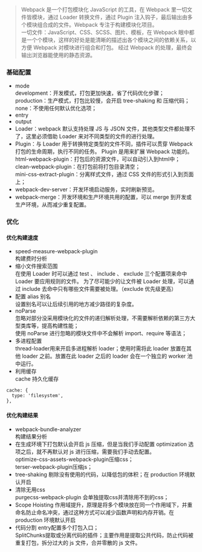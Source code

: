 > Webpack 是一个打包模块化 JavaScript 的工具，在 Webpack 里一切文件皆模块，通过 Loader 转换文件，通过 Plugin 注入钩子，最后输出由多个模块组合成的文件。Webpack 专注于构建模块化项目。  
一切文件：JavaScript、CSS、SCSS、图片、模板，在 Webpack 眼中都是一个个模块，这样的好处是能清晰的描述出各个模块之间的依赖关系，以方便 Webpack 对模块进行组合和打包。 经过 Webpack 的处理，最终会输出浏览器能使用的静态资源。


### 基础配置
- mode   
development：开发模式，打包更加快速，省了代码优化步骤；  
production：生产模式，打包比较慢，会开启 tree-shaking 和 压缩代码；  
none：不使用任何默认优化选项；
- entry
- output
- Loader：webpack 默认支持处理 JS 与 JSON 文件，其他类型文件都处理不了，这里必须借助 Loader 来对不同类型的文件的进行处理。
- Plugin：与 Loader 用于转换特定类型的文件不同，插件可以贯穿 Webpack 打包的生命周期，执行不同的任务。 Plugin 是用来扩展 Webpack 功能的。   
html-webpack-plugin：打包后的资源文件，可以自动引入到html中；  
clean-webpack-plugin：在打包前将打包目录清空；  
mini-css-extract-plugin：分离样式文件，通过 CSS 文件的形式引入到页面上；  
- webpack-dev-server：开发环境启动服务，实时刷新预览。
- webpack-merge：开发环境和生产环境共用的配置，可以 merge 到开发或生产环境，从而减少重复配置。

### 优化
#### 优化构建速度
- speed-measure-webpack-plugin   
构建费时分析
- 缩小文件搜索范围  
在使用 Loader 时可以通过 test 、 include 、 exclude 三个配置项来命中 Loader 要应用规则的文件。 为了尽可能少的让文件被 Loader 处理，可以通过 include 去命中只有哪些文件需要被处理。（exclude 优先级更高）
- 配置 alias 别名  
设置别名可以让后续引用的地方减少路径的复杂度。
- noParse  
忽略对部分没采用模块化的文件的递归解析处理，不需要解析依赖的第三方大型类库等，提高构建性能；  
使用 noParse 进行忽略的模块文件中不会解析 import、require 等语法；  
- 多进程配置  
thread-loader用来开启多进程解析 loader；使用时需将此 loader 放置在其他 loader 之前。放置在此 loader 之后的 loader 会在一个独立的 worker 池中运行。
- 利用缓存  
cache 持久化缓存
```
cache: {
  type: 'filesystem',
},
```

#### 优化构建结果
- webpack-bundle-analyzer  
构建结果分析
- 在生成环境下打包默认会开启 js 压缩，但是当我们手动配置 optimization 选项之后，就不再默认对 js 进行压缩，需要我们手动去配置。  
optimize-css-assets-webpack-plugin压缩css；  
terser-webpack-plugin压缩js；  
- tree-shaking
剔除没有使用的代码，以降低包的体积；在 production 环境默认开启
- 清除无用css  
purgecss-webpack-plugin 会单独提取css并清除用不到的css；  
- Scope Hoisting
作用域提升，原理是将多个模块放在同一个作用域下，并重命名防止命名冲突，通过这种方式可以减少函数声明和内存开销。在 production 环境默认开启  
- 代码分割
entry配置多个打包入口；  
SplitChunks提取或分离代码的插件；主要作用是提取公共代码，防止代码被重复打包，拆分过大的 js 文件，合并零散的 js 文件。



